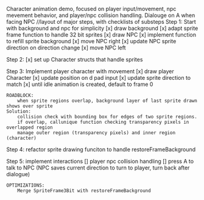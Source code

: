 Character animation demo, focused on player input/movement, npc mevement behavior, and player/npc collision handling.
Dialouge on A when facing NPC
//layout of major steps, with checklists of substeps
Step 1: 
    Start with background and npc for simplicity
[x] draw background
[x] adapt sprite frame function to handle 32 bit sprites
[x] draw NPC
[x] implement function to refill sprite background
[x] move NPC right
[x] update NPC sprite direction on direction change
[x] move NPC left

Step 2:
[x] set up Character structs that handle sprites

Step 3:
 Implement player character with movement
[x] draw player Character
[x] update position on d pad input
[x] update sprite direction to match
[x] until idle animation is created, default to frame 0

    ROADBLOCK:
        when sprite regions overlap, background layer of last sprite drawn shows over sprite
    Solution:
        collision check with bounding box for edges of two sprite regions.
        if overlap, callunique function checking transparency pixels in overlapped region
        manage outer region (transparency pixels) and inner region (character)

Step 4: refactor sprite drawing funciton to handle restoreFrameBackground

Step 5: 
 implement interactions
[] player npc collision handling
[] press A to talk to NPC (NPC saves current direction to turn to player, turn back after dialogue)

    OPTIMIZATIONS:  
        Merge SpriteFrame3Bit with restoreFrameBackground
